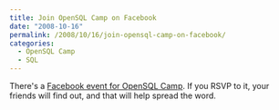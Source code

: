 ```yaml
---
title: Join OpenSQL Camp on Facebook
date: "2008-10-16"
permalink: /2008/10/16/join-opensql-camp-on-facebook/
categories:
  - OpenSQL Camp
  - SQL
---
```

There's a [Facebook event for OpenSQL Camp][1]. If you RSVP to it, your friends will find out, and that will help spread the word.

 [1]: http://www.facebook.com/event.php?eid=39923743618
